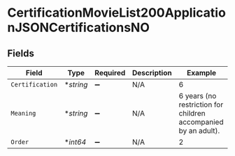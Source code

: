 # CertificationMovieList200ApplicationJSONCertificationsNO


## Fields

| Field                                                          | Type                                                           | Required                                                       | Description                                                    | Example                                                        |
| -------------------------------------------------------------- | -------------------------------------------------------------- | -------------------------------------------------------------- | -------------------------------------------------------------- | -------------------------------------------------------------- |
| `Certification`                                                | **string*                                                      | :heavy_minus_sign:                                             | N/A                                                            | 6                                                              |
| `Meaning`                                                      | **string*                                                      | :heavy_minus_sign:                                             | N/A                                                            | 6 years (no restriction for children accompanied by an adult). |
| `Order`                                                        | **int64*                                                       | :heavy_minus_sign:                                             | N/A                                                            | 2                                                              |